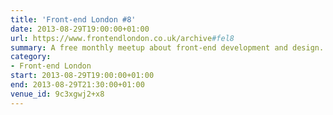 ```yaml
---
title: 'Front-end London #8'
date: 2013-08-29T19:00:00+01:00
url: https://www.frontendlondon.co.uk/archive#fel8
summary: A free monthly meetup about front-end development and design.
category:
- Front-end London
start: 2013-08-29T19:00:00+01:00
end: 2013-08-29T21:30:00+01:00
venue_id: 9c3xgwj2+x8
---
```

